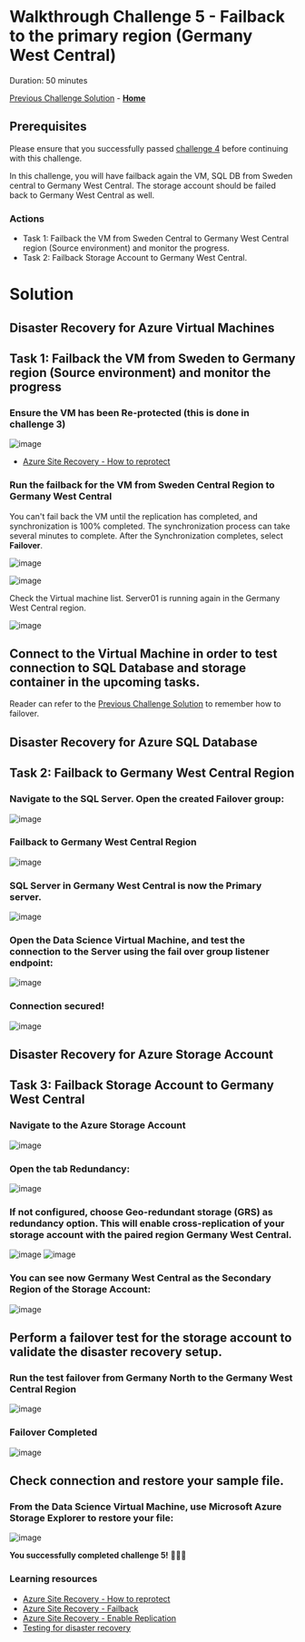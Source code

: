 # Walkthrough Challenge 5 - Failback to the primary region (Germany West Central)

Duration: 50 minutes

[Previous Challenge Solution](../challenge-4/solution.md) - **[Home](../../Readme.md)**

## Prerequisites

Please ensure that you successfully passed [challenge 4](../../Readme.md#challenge-4) before continuing with this challenge.

In this challenge, you will have failback again the VM, SQL DB from Sweden central to Germany West Central. The storage account should be failed back to Germany West Central as well.

### Actions
* Task 1: Failback the VM from Sweden Central to Germany West Central region (Source environment) and monitor the progress.
* Task 2: Failback Storage Account to Germany West Central.

# Solution

## Disaster Recovery for Azure Virtual Machines

## Task 1: Failback the VM from Sweden to Germany region (Source environment) and monitor the progress

### Ensure the VM has been  Re-protected (this is done in challenge 3)
![image](./img/01.png)

* [Azure Site Recovery - How to reprotect](https://learn.microsoft.com/en-us/azure/site-recovery/azure-to-azure-how-to-reprotect)

### Run the failback for the VM from Sweden Central Region to Germany West Central
You can't fail back the VM until the replication has completed, and synchronization is 100% completed. The synchronization process can take several minutes to complete.
After the Synchronization completes, select **Failover**.

![image](./img/mh-ch-screenshot-27.png)

![image](./img/mh-ch-screenshot-28.png)

Check the Virtual machine list. Server01 is running again in the Germany West Central region.

![image](./img/mh-ch-screenshot-29.png)


## Connect to the Virtual Machine in order to test connection to SQL Database and storage container in the upcoming tasks.

Reader can refer to the [Previous Challenge Solution](../challenge-3/solution.md) to remember how to failover.

## Disaster Recovery for Azure SQL Database

## Task 2: Failback to Germany West Central Region

### Navigate to the **SQL Server**. Open the created **Failover group**:
![image](./img/20.png)

### Failback to Germany West Central Region
![image](./img/21.png)

### **SQL Server** in Germany West Central is now the Primary server.
![image](./img/22.png)

### Open the Data Science Virtual Machine, and test the connection to the Server using the **fail over group listener endpoint**:
![image](./img/08.png)

### Connection secured! 
![image](./img/09.png)

## Disaster Recovery for Azure Storage Account

## Task 3: Failback Storage Account to Germany West Central

### Navigate to the **Azure Storage Account**
![image](./img/17.png)

### Open the tab **Redundancy**:
![image](./img/18.png)

### If not configured, choose Geo-redundant storage (GRS) as redundancy option. This will enable cross-replication of your storage account with the paired region Germany West Central. 
![image](./img/13.png)
![image](./img/14.png)

### You can see now Germany West Central as the Secondary Region of the Storage Account:
![image](./img/15.png)

## Perform a failover test for the storage account to validate the disaster recovery setup.

### Run the test failover from Germany North to the Germany West Central Region
![image](./img/19.png)

### Failover Completed
![image](./img/23.png)

## Check connection and restore your sample file.

### From the Data Science Virtual Machine, use **Microsoft Azure Storage Explorer** to restore your file:
![image](./img/16.png)

**You successfully completed challenge 5!** 🚀🚀🚀

### Learning resources
* [Azure Site Recovery - How to reprotect](https://learn.microsoft.com/en-us/azure/site-recovery/azure-to-azure-how-to-reprotect)
* [Azure Site Recovery - Failback](https://learn.microsoft.com/en-us/azure/site-recovery/azure-to-azure-tutorial-failback)
* [Azure Site Recovery - Enable Replication](https://learn.microsoft.com/en-us/azure/site-recovery/azure-to-azure-tutorial-enable-replication)
* [Testing for disaster recovery](https://learn.microsoft.com/en-us/azure/site-recovery/site-recovery-test-failover-to-azure)

